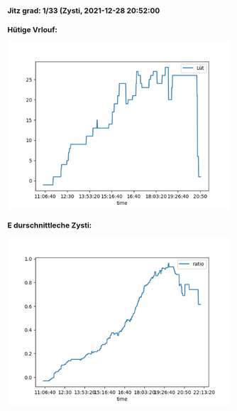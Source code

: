### Jitz grad: 1/33 (Zysti, 2021-12-28 20:52:00

### Hütige Vrlouf:
![Graph](Today.png)

### E durschnittleche Zysti:
![Graph](Zysti.png)